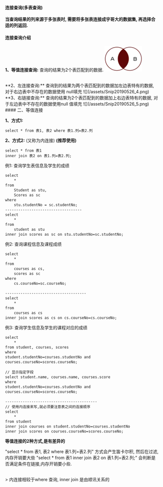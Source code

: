 ####  连接查询(多表查询)

**当查询结果的列来源于多张表时, 需要将多张表连接成宇哥大的数据集, 再选择合适的列返回.**



#### 连接查询介绍

**1、等值连接查询:** 
查询的结果为2个表匹配到的数据.
![](/assets/Snip20190526_3.png)

<br>
**2、左连接查询:** 
查询到的结果为两个表匹配到的数据加左边表特有的数据, 对于右边表中不存在的数据使用 null填充
![](/assets/Snip20190526_4.png)


<br>
**3、右链接查询:**
查询的结果为2个表匹配到的数据加上右边表特有的数据, 对于左边表中不存在的数据使用null 值填充
![](/assets/Snip20190526_5.png)




<br>
#### 二、等值连接

**1、方式1:**
```
select * from 表1, 表2 where 表1.列=表2.列
```

**2、方式2:** (又称为内连接) **(推荐使用)**
```
select * from 表1
inner join 表2 on 表1.列=表2.列;
```

例1: 查询学生表信息及学生的成绩
```
select 
    * 
from
    Student as stu,
    Scores as sc
where 
    stu.studentNo = sc.studentNo;
-----------------------------------
select 
    * 
from 
    student as stu
inner join scores as sc on stu.studentNo=sc.studentNo;

```


例2: 查询课程信息及课程成绩
```
select 
    * 
from
    courses as cs,
    scores as sc
where 
    cs.courseNo=sc.courseNo;

-------------------------------------
select 
    *
from
    courses as cs
inner join scores as cs on cs.courseNo=cs.courseNo;
```


例3: 查询学生信息及学生的课程对应的成绩
```
select 
    *
from student, courses, scores
where
student.studentNo=courses.studentNo and courses.courseNo=scores.courseNo;

// 显示指定字段
select student.name, courses.name, courses.score
where
student.studentNo=courses.studentNo and courses.courseNo=scores.courseNo;

------------------------------------------
// 使用内连接来写,就必须要注意表之间的连接顺序
select 
    * 
from student
inner join courses on student.studentNo=courses.studentNo
inner join scores on courses.courseNo=scores.courseNo;

```



**等值连接的2种方式,是有差异的**
> 
"select * from 表1, 表2 where 表1.列=表2.列" 方式会产生笛卡尔积, 然后在过滤, 内存开销要大些
"select * from 表1 inner join 表2 on 表1.列=表2.列;" 会判断是否满足条件在链接,内存开销要小些.

<br>
> 内连接相较于where 查询, inner join 是由顺讯关系的





